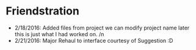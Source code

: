 # Friendstration

- 2/18/2016: Added files from project we can modify project name later this is just what I had worked on. /n
- 2/21/2016: Major Rehaul to interface courtesy of Suggestion :D 
